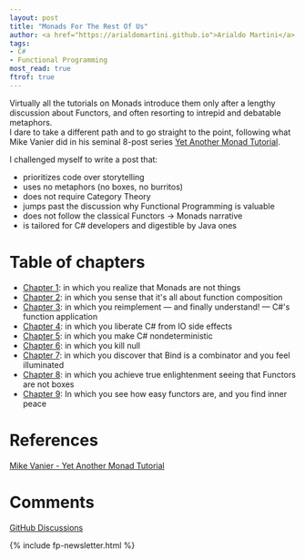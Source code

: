 ```yaml
---
layout: post
title: "Monads For The Rest Of Us"
author: <a href="https://arialdomartini.github.io">Arialdo Martini</a>
tags:
- C#
- Functional Programming
most_read: true
ftrof: true
---
```

Virtually all the tutorials on Monads introduce them only after a lengthy discussion about Functors, and often resorting to intrepid and debatable metaphors.  
I dare to take a different path and to go straight to the point, following what Mike Vanier did in his seminal 8-post series [Yet Another Monad Tutorial][yet-another-tutorial].

I challenged myself to write a post that:

- prioritizes code over storytelling
- uses no metaphors (no boxes, no burritos)
- does not require Category Theory
- jumps past the discussion why Functional Programming is valuable
- does not follow the classical Functors -> Monads narrative
- is tailored for C# developers and digestible by Java ones
<!--more-->
# Table of chapters

* [Chapter 1](monads-for-the-rest-of-us-1): in which you realize that Monads are not things
* [Chapter 2](monads-for-the-rest-of-us-2): in which you sense that it's all about function composition
* [Chapter 3](monads-for-the-rest-of-us-3): in which you reimplement &mdash; and finally understand! &mdash; C#'s function application
* [Chapter 4](monads-for-the-rest-of-us-4): in which you liberate C# from IO side effects
* [Chapter 5](monads-for-the-rest-of-us-5): in which you make C# nondeterministic
* [Chapter 6](monads-for-the-rest-of-us-6): in which you kill null
* [Chapter 7](monads-for-the-rest-of-us-7): in which you discover that Bind is a combinator and you feel illuminated
* [Chapter 8](monads-for-the-rest-of-us-8): in which you achieve true enlightenment seeing that Functors are not boxes
* [Chapter 9](monads-for-the-rest-of-us-9): In which you see how easy functors are, and you find inner peace

# References

[Mike Vanier - Yet Another Monad Tutorial][yet-another-tutorial]

[yet-another-tutorial]: https://mvanier.livejournal.com/3917.html


# Comments
[GitHub Discussions](https://github.com/arialdomartini/arialdomartini.github.io/discussions/26)


{% include fp-newsletter.html %}
